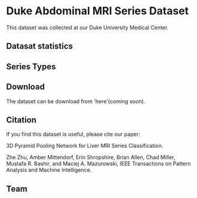 # Duke Abdominal MRI Series Dataset
This dataset was collected at our Duke University Medical Center. 

## Datasat statistics
## Series Types

##
## Download
The dataset can be download from 'here'(coming soon).

## Citation
If you find this dataset is useful, please cite our paper:

3D Pyramid Pooling Network for Liver MRI Series Classification.

Zhe Zhu, Amber Mittendorf, Erin Shropshire, Brian Allen, Chad Miller, Mustafa R. Bashir, and Maciej A. Mazurowski, 
IEEE Transactions on Pattern Analysis and Machine Intelligence.

## Team
